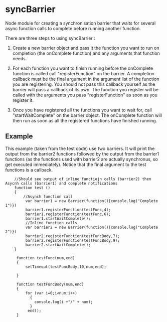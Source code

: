 # syncBarrier
Node module for creating a synchronisation barrier that waits for several async function calls to complete before running another function.

There are three steps to using syncBarrier :

1. Create a new barrier object and pass it the function you want to run on completion (the onComplete function) and any arguments that function needs.

2. For each function you want to finish running before the onComplete function is called  call "registerFunction" on the barrier.  A completion callback must be the final argument in the argument list of the function you are registering. You should not pass this callback yourself as the barrier will pass a callback of its own. The function you register will be called with the arguments you pass "registerFunction" as soon as you register it.

3. Once you have registered all the functions you want to wait for, call "startWaitComplete" on the barrier object. The onComplete function will then run as soon as all the registered functions have finished running.

## Example
This example (taken from the test code) use two barriers.  It will print the output from the barrier2 functions followed by the output
from the barrier1  functions (as the functions used with barrier2 are actually synchronus, so get executed immediately).
Notice that  the final argument to the test functions is a callback.  

        //Should see output of inline functiojn calls (barrier2) then Asycnh calls (barrier1) and complete notifications
        function test ()
        {
            //Asynch function call
             var barrier1 = new Barrier(function(){console.log("Complete 1")})
             barrier1.registerFunction(testFunc,4);
             barrier1.registerFunction(testFunc,6);
             barrier1.startWaitComplete();
             //Inline function calls
             var barrier2 = new Barrier(function(){console.log("Complete 2")})
             barrier2.registerFunction(testFuncBody,7);
             barrier2.registerFunction(testFuncBody,9);
             barrier2.startWaitComplete();
        }

         function testFunc(num,end)
         {
             setTimeout(testFuncBody,10,num,end);

         }

         function testFuncBody(num,end)
         {
             for (var i=0;i<num;i++)
               {
                 console.log(i +"/" + num);
               }
              end();
         }
